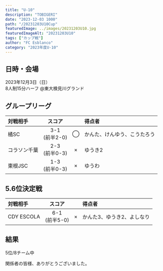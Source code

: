 ```yaml
---
title: "U-10"
description: "TOBIGERI"
date: "2023-12-03 1000"
path: "/20231203U10Cup"
featuredImage: ../images/20231203U10.jpg
featuredImageAlt: "20231203U10"
tags: ["カップ戦"]
author: "FC Esblanco"
category: "2023年度U-10"
---
```


## 日時・会場

2023年12月3日（日）  
8人制15分ハーフ
@東大検見川グランド

## グループリーグ

| 対戦相手| スコア |   | 得点者  |
|:--|:------:|:-:|:--------|
|橘SC| 3-1<br/>(前半2-0) | ◯ |かんた、けんゆう、こうたろう|
|コラソン千葉| 2-3<br/>(前半0-3) | × |ゆうき2|
|東根JSC| 1-3<br/>(前半0-3) | × |ゆうわ|

## 5.6位決定戦
| 対戦相手| スコア |   | 得点者  |
|:--|:------:|:-:|:--------|
|CDY ESCOLA| 6-1<br/>(前半5-0) | × |かんた3、ゆうき2、よしなり|

## 結果
5位/8チーム中

関係者の皆様、ありがとうございました。
